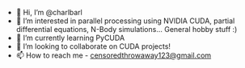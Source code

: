 - 👋 Hi, I’m @charlbarl
- 👀 I’m interested in parallel processing using NVIDIA CUDA, partial differential equations, N-Body simulations... General hobby stuff :)
- 🌱 I’m currently learning PyCUDA
- 💞️ I’m looking to collaborate on CUDA projects!
- 📫 How to reach me - censoredthrowaway123@gmail.com

<!---
charlbarl/charlbarl is a ✨ special ✨ repository because its `README.md` (this file) appears on your GitHub profile.
You can click the Preview link to take a look at your changes.
--->
